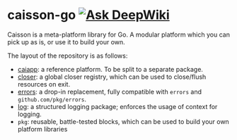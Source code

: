# caisson-go [![Ask DeepWiki](https://deepwiki.com/badge.svg)](https://deepwiki.com/utrack/caisson-go)
Caisson is a meta-platform library for Go. A modular platform which you can pick up as is, or use it to build your own.

The layout of the repository is as follows:

- [caiapp](https://github.com/utrack/caisson-go/blob/main/caiapp/): a reference platform. To be split to a separate package.
- [closer](https://github.com/utrack/caisson-go/blob/main/closer/): a global closer registry, which can be used to close/flush resources on exit. 
- [errors](https://github.com/utrack/caisson-go/blob/main/errors/): a drop-in replacement, fully compatible with `errors` and `github.com/pkg/errors`. 
- [log](https://github.com/utrack/caisson-go/blob/main/log/): a structured logging package; enforces the usage of context for logging. 
- `pkg`: reusable, battle-tested blocks, which can be used to build your own platform libraries